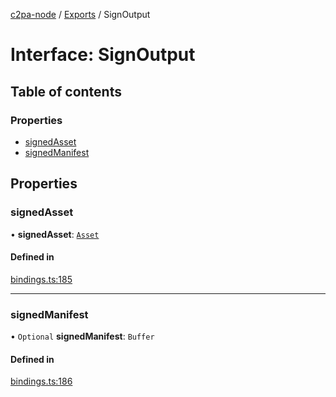 [c2pa-node](../README.md) / [Exports](../modules.md) / SignOutput

# Interface: SignOutput

## Table of contents

### Properties

- [signedAsset](SignOutput.md#signedasset)
- [signedManifest](SignOutput.md#signedmanifest)

## Properties

### signedAsset

• **signedAsset**: [`Asset`](Asset.md)

#### Defined in

[bindings.ts:185](https://github.com/contentauth/c2pa-node/blob/7225e97/js-src/bindings.ts#L185)

___

### signedManifest

• `Optional` **signedManifest**: `Buffer`

#### Defined in

[bindings.ts:186](https://github.com/contentauth/c2pa-node/blob/7225e97/js-src/bindings.ts#L186)
